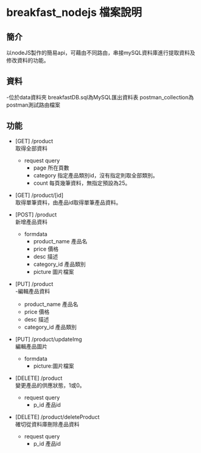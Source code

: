 # breakfast_nodejs 檔案說明
## 簡介
以nodeJS製作的簡易api，可藉由不同路由，串接mySQL資料庫進行提取資料及修改資料的功能。

## 資料
-位於data資料夾
breakfastDB.sql為MySQL匯出資料表
postman_collection為postman測試路由檔案

## 功能
- [GET] /product  
  取得全部資料  
  - request query
    - page 所在頁數
    - category 指定產品類別id，沒有指定則取全部類別。
    - count 每頁幾筆資料，無指定預設為25。
      
- [GET] /product/[id]  
  取得單筆資料，由產品id取得單筆產品資料。  
  
- [POST] /product  
  新增產品資料  
  - formdata
    - product_name 產品名
    - price 價格
    - desc 描述
    - category_id 產品類別
    - picture 圖片檔案
- [PUT] /product  
  -編輯產品資料
    - product_name 產品名
    - price 價格
    - desc 描述
    - category_id 產品類別
  
- [PUT] /product/updateImg  
  編輯產品圖片  
  - formdata
    - picture:圖片檔案
  
- [DELETE] /product  
  變更產品的供應狀態，1或0。  
  - request query
    - p_id 產品id
    
- [DELETE] /product/deleteProduct  
  確切從資料庫刪除產品資料  
  - request query
    - p_id 產品id
